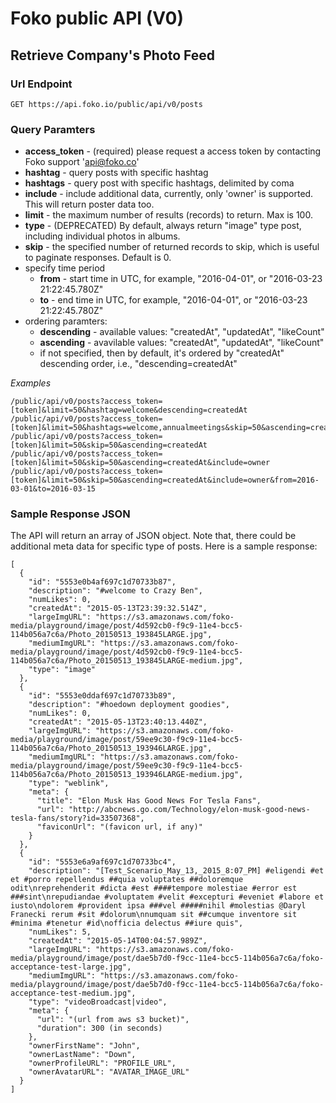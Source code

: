 # Foko public API (V0)

## Retrieve Company's Photo Feed
### Url Endpoint
```
GET https://api.foko.io/public/api/v0/posts
```
### Query Paramters
* **access_token** - (required) please request a access token by contacting Foko support 'api@foko.co'
* **hashtag** - query posts with specific hashtag
* **hashtags** - query post with specific hashtags, delimited by coma
* **include** - include additional data, currently, only 'owner' is supported. This will return poster data too.
* **limit** - the maximum number of results (records) to return. Max is 100.
* **type** - (DEPRECATED) By default, always return "image" type post, including individual photos in albums.
* **skip** - the specified number of returned records to skip, which is useful to paginate responses. Default is 0.
* specify time period
  * **from** - start time in UTC, for example, "2016-04-01", or "2016-03-23 21:22:45.780Z"
  * **to** - end time in UTC, for example, "2016-04-01", or "2016-03-23 21:22:45.780Z"
* ordering paramters:
  * **descending** - available values: "createdAt", "updatedAt", "likeCount"
  * **ascending** - avavilable values: "createdAt", "updatedAt", "likeCount"
  * if not specified, then by default, it's ordered by "createdAt" descending order, i.e., "descending=createdAt"

*Examples*
```
/public/api/v0/posts?access_token=[token]&limit=50&hashtag=welcome&descending=createdAt
/public/api/v0/posts?access_token=[token]&limit=50&hashtags=welcome,annualmeetings&skip=50&ascending=createdAt
/public/api/v0/posts?access_token=[token]&limit=50&skip=50&ascending=createdAt
/public/api/v0/posts?access_token=[token]&limit=50&skip=50&ascending=createdAt&include=owner
/public/api/v0/posts?access_token=[token]&limit=50&skip=50&ascending=createdAt&include=owner&from=2016-03-01&to=2016-03-15
```
### Sample Response JSON
The API will return an array of JSON object. Note that, there could be additional meta data for specific type of posts. Here is a sample response:
```
[
  {
    "id": "5553e0b4af697c1d70733b87",
    "description": "#welcome to Crazy Ben",
    "numLikes": 0,
    "createdAt": "2015-05-13T23:39:32.514Z",
    "largeImgURL": "https://s3.amazonaws.com/foko-media/playground/image/post/4d592cb0-f9c9-11e4-bcc5-114b056a7c6a/Photo_20150513_193845LARGE.jpg",
    "mediumImgURL": "https://s3.amazonaws.com/foko-media/playground/image/post/4d592cb0-f9c9-11e4-bcc5-114b056a7c6a/Photo_20150513_193845LARGE-medium.jpg",
    "type": "image"
  },
  {
    "id": "5553e0ddaf697c1d70733b89",
    "description": "#hoedown deployment goodies",
    "numLikes": 0,
    "createdAt": "2015-05-13T23:40:13.440Z",
    "largeImgURL": "https://s3.amazonaws.com/foko-media/playground/image/post/59ee9c30-f9c9-11e4-bcc5-114b056a7c6a/Photo_20150513_193946LARGE.jpg",
    "mediumImgURL": "https://s3.amazonaws.com/foko-media/playground/image/post/59ee9c30-f9c9-11e4-bcc5-114b056a7c6a/Photo_20150513_193946LARGE-medium.jpg",
    "type": "weblink",
    "meta": {
      "title": "Elon Musk Has Good News For Tesla Fans",
      "url": "http://abcnews.go.com/Technology/elon-musk-good-news-tesla-fans/story?id=33507368",
      "faviconUrl": "(favicon url, if any)"
    }
  },
  {
    "id": "5553e6a9af697c1d70733bc4",
    "description": "[Test_Scenario_May_13,_2015_8:07_PM] #eligendi #et et #porro repellendus ##quia voluptates ##doloremque odit\nreprehenderit #dicta #est ####tempore molestiae #error est ###sint\nrepudiandae #voluptatem #velit #excepturi #eveniet #labore et iusto\ndolorem #provident ipsa ###vel #####nihil #molestias @Daryl Franecki rerum #sit #dolorum\nnumquam sit ##cumque inventore sit #minima #tenetur #id\nofficia delectus ##iure quis",
    "numLikes": 5,
    "createdAt": "2015-05-14T00:04:57.989Z",
    "largeImgURL": "https://s3.amazonaws.com/foko-media/playground/image/post/dae5b7d0-f9cc-11e4-bcc5-114b056a7c6a/foko-acceptance-test-large.jpg",
    "mediumImgURL": "https://s3.amazonaws.com/foko-media/playground/image/post/dae5b7d0-f9cc-11e4-bcc5-114b056a7c6a/foko-acceptance-test-medium.jpg",
    "type": "videoBroadcast|video",
    "meta": {
      "url": "(url from aws s3 bucket)",
      "duration": 300 (in seconds)
    },
    "ownerFirstName": "John",
    "ownerLastName": "Down",
    "ownerProfileURL": "PROFILE_URL",
    "ownerAvatarURL": "AVATAR_IMAGE_URL"
  }
]
```
